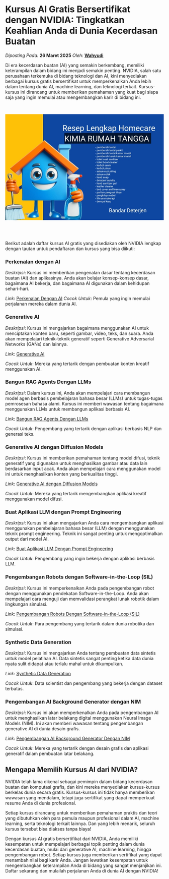 # Kursus AI Gratis Bersertifikat dengan NVIDIA: Tingkatkan Keahlian Anda di Dunia Kecerdasan Buatan

_Diposting Pada:_ **26 Maret 2025**
_Oleh:_  [**Wahyudi**](../author/wahyudi.html)

Di era kecerdasan buatan (AI) yang semakin berkembang, memiliki keterampilan dalam bidang ini menjadi semakin penting. NVIDIA, salah satu perusahaan terkemuka di bidang teknologi dan AI, kini menyediakan berbagai kursus gratis bersertifikat untuk memperkenalkan Anda lebih dalam tentang dunia AI, machine learning, dan teknologi terkait. Kursus-kursus ini dirancang untuk memberikan pemahaman yang kuat bagi siapa saja yang ingin memulai atau mengembangkan karir di bidang ini.

<br>

<div align = center>
    
[![Button SI]][Link SI]

<br>
<br>
</div>

Berikut adalah daftar kursus AI gratis yang disediakan oleh NVIDIA lengkap dengan tautan untuk pendaftaran dan kursus yang bisa diikuti:

### Perkenalan dengan AI

*Deskripsi*: Kursus ini memberikan pengenalan dasar tentang kecerdasan buatan (AI) dan aplikasinya. Anda akan belajar konsep-konsep dasar, bagaimana AI bekerja, dan bagaimana AI digunakan dalam kehidupan sehari-hari.

*Link*: [Perkenalan Dengan AI](https://learn.nvidia.com/courses/course-detail?course_id=course-v1:DLI+S-RX-02+V2)
*Cocok Untuk*: Pemula yang ingin memulai perjalanan mereka dalam dunia AI.

### Generative AI

*Deskripsi*: Kursus ini mengajarkan bagaimana menggunakan AI untuk menciptakan konten baru, seperti gambar, video, teks, dan suara. Anda akan mempelajari teknik-teknik generatif seperti Generative Adversarial Networks (GANs) dan lainnya.

*Link*: [Generative AI](https://learn.nvidia.com/courses/course-detail?course_id=course-v1:DLI+S-FX-07+V1)

*Cocok Untuk*: Mereka yang tertarik dengan pembuatan konten kreatif menggunakan AI.

### Bangun RAG Agents Dengan LLMs

*Deskripsi*: Dalam kursus ini, Anda akan mempelajari cara membangun model agen berbasis pembelajaran bahasa besar (LLMs) untuk tugas-tugas pemrosesan bahasa alami. Kursus ini memberi wawasan tentang bagaimana menggunakan LLMs untuk membangun aplikasi berbasis AI.

*Link*: [Bangun RAG Agents Dengan LLMs](https://learn.nvidia.com/courses/course-detail?course_id=course-v1:DLI+S-FX-15+V1)

*Cocok Untuk*: Pengembang yang tertarik dengan aplikasi berbasis NLP dan generasi teks.

### Generative AI dengan Diffusion Models

*Deskripsi*: Kursus ini memberikan pemahaman tentang model difusi, teknik generatif yang digunakan untuk menghasilkan gambar atau data lain berdasarkan input acak. Anda akan mempelajari cara menggunakan model ini untuk menghasilkan konten yang berkualitas tinggi.

*Link*: [Generative AI dengan Diffusion Models](https://learn.nvidia.com/courses/course-detail?course_id=course-v1:DLI+S-FX-14+V1)

*Cocok Untuk*: Mereka yang tertarik mengembangkan aplikasi kreatif menggunakan model difusi.

### Buat Aplikasi LLM dengan Prompt Engineering

*Deskripsi*: Kursus ini akan mengajarkan Anda cara mengembangkan aplikasi menggunakan pembelajaran bahasa besar (LLM) dengan menggunakan teknik prompt engineering. Teknik ini sangat penting untuk mengoptimalkan output dari model AI.

*Link*: [Buat Aplikasi LLM Dengan Prompt Engineering](https://learn.nvidia.com/courses/course-detail?course_id=course-v1:DLI+S-FX-12+V2)

*Cocok Untuk*: Pengembang yang ingin bekerja dengan aplikasi berbasis LLM.

### Pengembangan Robots dengan Software-in-the-Loop (SIL)

*Deskripsi*: Kursus ini memperkenalkan Anda pada pengembangan robot dengan menggunakan pendekatan Software-in-the-Loop. Anda akan mempelajari cara menguji dan memvalidasi perangkat lunak robotik dalam lingkungan simulasi.

*Link*: [Pengembangan Robots Dengan Software-in-the-Loop (SIL)](https://learn.nvidia.com/courses/course-detail?course_id=course-v1:DLI+S-OV-31+V1)

*Cocok Untuk*: Para pengembang yang tertarik dalam dunia robotika dan simulasi.

### Synthetic Data Generation

*Deskripsi*: Kursus ini mengajarkan Anda tentang pembuatan data sintetis untuk model pelatihan AI. Data sintetis sangat penting ketika data dunia nyata sulit didapat atau terlalu mahal untuk dikumpulkan.

*Link*: [Synthetic Data Generation](https://learn.nvidia.com/courses/course-detail?course_id=course-v1:DLI+S-OV-30+V1)

*Cocok Untuk*: Data scientist dan pengembang yang bekerja dengan dataset terbatas.

### Pengembangan AI Background Generator dengan NIM


*Deskripsi*: Kursus ini akan memperkenalkan Anda pada pengembangan AI untuk menghasilkan latar belakang digital menggunakan Neural Image Models (NIM). Ini akan memberi wawasan tentang pengembangan generative AI di dunia desain grafis.

*Link*: [Pengembangan AI Background Generator Dengan NIM](https://resources.nvidia.com/en-us-event-slides/free-courses)

*Cocok Untuk*: Mereka yang tertarik dengan desain grafis dan aplikasi generatif dalam pembuatan latar belakang.

## Mengapa Memilih Kursus AI dari NVIDIA?

NVIDIA telah lama dikenal sebagai pemimpin dalam bidang kecerdasan buatan dan komputasi grafis, dan kini mereka menyediakan kursus-kursus berkelas dunia secara gratis. Kursus-kursus ini tidak hanya memberikan wawasan yang mendalam, tetapi juga sertifikat yang dapat memperkuat resume Anda di dunia profesional.

Setiap kursus dirancang untuk memberikan pemahaman praktis dan teori yang dibutuhkan oleh para pemula maupun profesional dalam AI, machine learning, serta teknologi terkait lainnya. Dan yang lebih menarik, seluruh kursus tersebut bisa diakses tanpa biaya!

Dengan kursus AI gratis bersertifikat dari NVIDIA, Anda memiliki kesempatan untuk mempelajari berbagai topik penting dalam dunia kecerdasan buatan, mulai dari generative AI, machine learning, hingga pengembangan robot. Setiap kursus juga memberikan sertifikat yang dapat menambah nilai bagi karir Anda. Jangan lewatkan kesempatan untuk mengembangkan keterampilan Anda di bidang yang sangat menjanjikan ini. Daftar sekarang dan mulailah perjalanan Anda di dunia AI dengan NVIDIA!

<!---------------------------------[ Bagian Single Image ]---------------------------------->

[Button SI]: https://raw.githubusercontent.com/bandardeterjen/resepkimia/refs/heads/images/resep-kimia-homecare.jpg
[Link SI]: #
